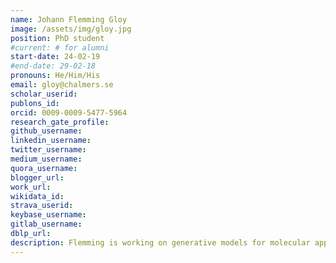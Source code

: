 ```yaml
---
name: Johann Flemming Gloy
image: /assets/img/gloy.jpg 
position: PhD student
#current: # for alumni
start-date: 24-02-19
#end-date: 29-02-18  
pronouns: He/Him/His
email: gloy@chalmers.se
scholar_userid: 
publons_id:
orcid: 0009-0009-5477-5964
research_gate_profile:
github_username:
linkedin_username:
twitter_username:
medium_username:
quora_username:
blogger_url:
work_url:
wikidata_id:
strava_userid:
keybase_username:
gitlab_username:
dblp_url:
description: Flemming is working on generative models for molecular applications. Before joining the group, he obtained a Master degree in Theoretical Physics from the University of Göttingen.
---
```

